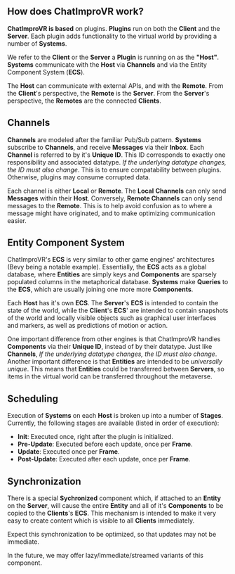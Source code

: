 ## How does ChatImproVR work?
**ChatImproVR is based** on plugins. **Plugins** run on both the **Client** and the **Server**. Each plugin adds functionality to the virtual world by providing a number of **Systems**.

We refer to the **Client** or the **Server** a **Plugin** is running on as the **"Host"**. **Systems** communicate with the **Host** via **Channels** and via the Entity Component System (**ECS**). 

The **Host** can communicate with external APIs, and with the **Remote**. From the **Client**'s perspective, the **Remote** is the **Server**. From the **Server**'s perspective, the **Remotes** are the connected **Clients**.

## Channels
**Channels** are modeled after the familiar Pub/Sub pattern. **Systems** subscribe to **Channels**, and receive **Messages** via their **Inbox**. Each **Channel** is referred to by it's **Unique ID**. This ID corresponds to exactly one responsibility and associated datatype. _If the underlying datatype changes, the ID must also change_. This is to ensure compatability between plugins. Otherwise, plugins may consume corrupted data.

Each channel is either **Local** or **Remote**. The **Local** **Channels** can only send **Messages** within their **Host**. Conversely, **Remote Channels** can only send messages to the **Remote**. This is to help avoid confusion as to where a message might have originated, and to make optimizing communication easier.

## Entity Component System
ChatImproVR's **ECS** is very similar to other game engines' architectures (Bevy being a notable example). Essentially, the **ECS** acts as a global database, where **Entities** are simply keys and **Components** are sparsely populated columns in the metaphorical database. **Systems** make **Queries** to the **ECS**, which are usually joining one more more **Components**. 

Each **Host** has it's own **ECS**. The **Server**'s **ECS** is intended to contain the state of the world, while the **Client**'s **ECS**' are intended to contain snapshots of the world and locally visible objects such as graphical user interfaces and markers, as well as predictions of motion or action.

One important difference from other engines is that ChatImproVR handles **Components** via their **Unique ID**, instead of by their datatype. Just like **Channels**, _If the underlying datatype changes, the ID must also change_. Another important difference is that **Entities** are intended to be _universally unique_. This means that **Entities** could be transferred between **Servers**, so items in the virtual world can be transferred throughout the metaverse.

## Scheduling
Execution of **Systems** on each **Host** is broken up into a number of **Stages**. Currently, the following stages are available (listed in order of execution):
* **Init**: Executed once, right after the plugin is initialized.
* **Pre-Update**: Executed before each update, once per **Frame**.
* **Update**: Executed once per **Frame**.
* **Post-Update**: Executed after each update, once per **Frame**.

## Synchronization
There is a special **Sychronized** component which, if attached to an **Entity** on the **Server**, will cause the entire **Entity** and all of it's **Components** to be copied to the **Clients**'s **ECS**. This mechanism is intended to make it very easy to create content which is visible to all **Clients** immediately. 

Expect this synchronization to be optimized, so that updates may not be immediate.

In the future, we may offer lazy/immediate/streamed variants of this component.
